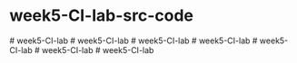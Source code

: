 # week5-CI-lab-src-code
#   w e e k 5 - C I - l a b  
 #   w e e k 5 - C I - l a b  
 #   w e e k 5 - C I - l a b  
 #   w e e k 5 - C I - l a b  
 #   w e e k 5 - C I - l a b  
 #   w e e k 5 - C I - l a b  
 #   w e e k 5 - C I - l a b  
 